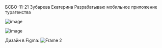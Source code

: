 БСБО-11-21
Зубарева Екатерина
Разрабатываю мобильное приложение турагенства

![image](https://github.com/user-attachments/assets/8387cbe0-6e22-4adc-a2de-0434a81df2cd)

![image](https://github.com/user-attachments/assets/4b2aa702-b1c2-4a1c-864a-ce67fdeafee0)

Дизайн в Figma:
![Frame 2](https://github.com/user-attachments/assets/345b6aa5-9a0b-4fc2-828b-19207edd30a1)

